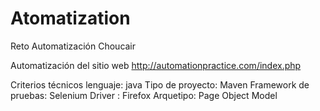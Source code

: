 # Atomatization
Reto Automatización  Choucair

Automatización del sitio web http://automationpractice.com/index.php

Criterios técnicos 
lenguaje: java
Tipo de proyecto: Maven
Framework de pruebas: Selenium
Driver : Firefox
Arquetipo: Page Object Model



